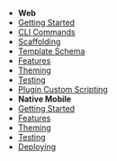 - **Web**
- [Getting Started](Getting-Started.md)
- [CLI Commands](CLI-Commands.md)
- [Scaffolding](Notable-Files.md)
- [Template Schema](Template-Schema.md)
- [Features](Features.md)
- [Theming](Theming.md)
- [Testing](Testing.md)
- [Plugin Custom Scripting](Plugin-Custom-Scripting.md)
- **Native Mobile**
- [Getting Started](Native-Mobile-Getting-Started.md)
- [Features](Native-Mobile-Features.md)
- [Theming](Native-Mobile-Theming.md)
- [Testing](Native-Mobile-Testing.md)
- [Deploying](Native-Mobile-Deploying.md)
